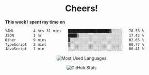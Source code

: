 <h1 align="center">Cheers!</h1>

**This week I spent my time on**
<!--START_SECTION:waka-->

```txt
YAML         4 hrs 31 mins   ███████████████████▓░░░░░   78.53 %
JSON         1 hr            ████▒░░░░░░░░░░░░░░░░░░░░   17.42 %
Other        9 mins          ▓░░░░░░░░░░░░░░░░░░░░░░░░   02.65 %
TypeScript   2 mins          ▒░░░░░░░░░░░░░░░░░░░░░░░░   00.77 %
JavaScript   1 min           ░░░░░░░░░░░░░░░░░░░░░░░░░   00.41 %
```

<!--END_SECTION:waka-->

<p align="center"><img src="https://github-readme-stats.vercel.app/api/top-langs/?username=thnkrn&layout=compact&hide=html&theme=tokyonight" alt="Most Used Languages" /></p>

<p align="center"><img src="https://github-readme-stats.vercel.app/api?username=thnkrn&show_icons=true&count_private=true&theme=tokyonight&show=reviews&hide_rank=false&rank_icon=github" alt="GitHub Stats" /></p>

<!-- <p align="center"><a href="https://wakatime.com"><img src="https://wakatime.com/share/@thnkrn/40092326-d1bd-471b-89da-9a7c63939402.png" /></p>
 -->
